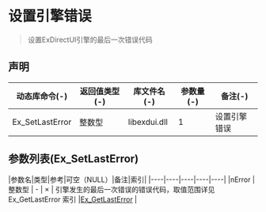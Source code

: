 # 设置引擎错误
> 设置ExDirectUI引擎的最后一次错误代码

## 声明

|动态库命令(-)   |   返回值类型(-)   |   库文件名(-)   |   参数量(-)   |   备注(-)  |
|----|----|----|----|----|
|Ex_SetLastError   |   整数型   |   libexdui.dll   |   1   | 设置引擎错误|

## 参数列表(Ex_SetLastError)

|参数名|类型|参考|可空（NULL）|备注|索引|
|----|----|----|----|----|
|nError   |   整数型   |   -   |   ×   |    引擎发生的最后一次错误的错误代码，取值范围详见 Ex_GetLastError 索引  |[Ex_GetLastError](http://doc.exdui.org/read/main/ex/ex_getlasterror) |

